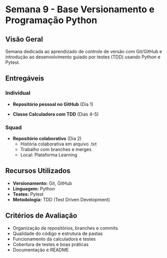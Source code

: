 # Semana 9 - Base Versionamento e Programação Python

## Visão Geral
Semana dedicada ao aprendizado de controle de versão com Git/GitHub e introdução ao desenvolvimento guiado por testes (TDD) usando Python e Pytest.

## Entregáveis

### Individual
- **Repositório pessoal no GitHub** (Dia 1)

- **Classe Calculadora com TDD** (Dias 4-5)
    

### Squad
- **Repositório colaborativo** (Dia 2)
    - História colaborativa em arquivo .txt
    - Trabalho com branches e merges
    - Local: Plataforma Learning

## Recursos Utilizados
- **Versionamento:** Git, GitHub
- **Linguagem:** Python
- **Testes:** Pytest
- **Metodologia:** TDD (Test Driven Development)

## Critérios de Avaliação
- Organização de repositórios, branches e commits
- Qualidade do código e estrutura de pastas
- Funcionamento da calculadora e testes
- Cobertura de testes e boas práticas
- Documentação e README
